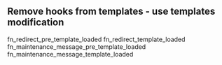 
## Remove hooks from templates - use templates modification

fn_redirect_pre_template_loaded
fn_redirect_template_loaded
fn_maintenance_message_pre_template_loaded
fn_maintenance_message_template_loaded